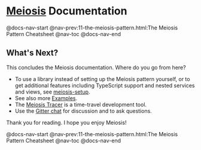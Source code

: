 # [Meiosis](https://meiosis.js.org) Documentation

@docs-nav-start
@nav-prev:11-the-meiosis-pattern.html:The Meiosis Pattern Cheatsheet
@nav-toc
@docs-nav-end

## What's Next?

This concludes the Meiosis documentation. Where do you go from here?

- To use a library instead of setting up the Meiosis pattern yourself, or to get
additional features including TypeScript support and nested services and views, see
[meiosis-setup](https://meiosis.js.org/setup).
- See also more [Examples](https://meiosis.js.org/examples.html).
- The [Meiosis Tracer](https://meiosis.js.org/tracer) is a time-travel development tool.
- Use the [Gitter chat](https://gitter.im/foxdonut/meiosis) for discussion and to ask questions.

Thank you for reading. I hope you enjoy Meiosis!

@docs-nav-start
@nav-prev:11-the-meiosis-pattern.html:The Meiosis Pattern Cheatsheet
@nav-toc
@docs-nav-end

